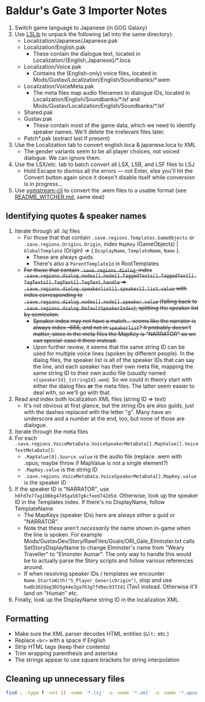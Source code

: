 # Baldur's Gate 3 Importer Notes

1. Switch game language to Japanese (in GOG Galaxy)
2. Use [LSLib](https://github.com/Norbyte/lslib/releases) to unpack the following (all into the same directory):
   - Localization/Japanese/Japanese.pak
   - Localization/English.pak
     - These contain the dialogue text, located in Localization/{English,Japanese}/\*.loca
   - Localization/Voice.pak
     - Contains the (English-only) voice files, located in Mods/Gustav/Localization/English/Soundbanks/\*.wem
   - Localization/VoiceMeta.pak
     - The meta files map audio filenames to dialogue IDs, located in Localization/English/Soundbanks/\*.lsf and Mods/Gustav/Localization/English/Soundbanks/\*.lsf
   - Shared.pak
   - Gustav.pak
     - These contain most of the game data, which we need to identify speaker names. We'll delete the irrelevant files later.
   - Patch*.pak (extract last if present)
3. Use the Localization tab to convert english.loca & japanese.loca to XML
   - The gender variants seem to be all player choices, not voiced dialogue. We can ignore them.
4. Use the LSX/etc. tab to batch convert all LSX, LSB, and LSF files to LSJ
   - Hold Escape to dismiss all the errors — _not_ Enter, else you'll hit the Convert button again since it doesn't disable itself while conversion is in progress...
5. Use [vgmstream-cli](https://github.com/vgmstream/vgmstream/releases) to convert the .wem files to a usable format (see [README_WITCHER.md](README_WITCHER.md#extractsh), same deal)

## Identifying quotes & speaker names

1. Iterate through all .lsj files
   - For those that that contain `.save.regions.Templates.GameObjects` or `.save.regions.Origins.Origin`, index `MapKey` (GameObjects) | `GlobalTemplate` (Origin) => { `DisplayName`, `TemplateName`, `Name` }.
     - These are always guids.
     - There's also a `ParentTemplateId` in RootTemplates
   - ~~For those that contain `.save.regions.dialog`, index `.save.regions.dialog.nodes[].node[].TaggedTexts[].TaggedText[].TagTexts[].TagText[].TagText.handle` => `.save.regions.dialog.speakerlist[].speaker[].list.value` with index corresponding to `.save.regions.dialog.nodes[].node[].speaker.value` (falling back to `.save.regions.dialog.DefaultSpeakerIndex`), splitting the speaker list by semicolon.~~
     - ~~Speaker index may not have a match... seems like the narrator is always index -666, and not in `speakerlist`? It probably doesn't matter, since in the meta files the MapKey is "NARRATOR" so we can special-case it there instead.~~
     - Upon further review, it seems that the same string ID can be used for multiple voice lines (spoken by different people). In the dialog files, the speaker list is all of the speaker IDs that can say the line, and each speaker has their own meta file, mapping the same string ID to their own audio file (usually named `v{speakerId}_{stringId}.wem`). So we could in theory start with either the dialog files **or** the meta files. The latter seem easier to deal with, so we'll go with that.
2. Read and index both localization XML files (string ID => text)
   - It's not obvious at first glance, but the string IDs are also guids, just with the dashes replaced with the letter "g". Many have an underscore and a number at the end, too, but none of those are dialogue.
3. Iterate through the meta files
4. For each `.save.regions.VoiceMetaData.VoiceSpeakerMetaData[].MapValue[].VoiceTextMetaData[]`:
   - `.MapValue[0].Source.value` is the audio file (replace .wem with .opus; maybe throw if MapValue is not a single element?)
   - `.MapKey.value` is the string ID
   - `.save.regions.VoiceMetaData.VoiceSpeakerMetaData[].MapKey.value` is the speaker ID
5. If the speaker ID is "NARRATOR", use `h0fd7e77ag106bg47d5ga587g6cfeed742d5d`. Otherwise, look up the speaker ID in the Templates index. If there's no DisplayName, follow TemplateName.
   - The MapKeys (speaker IDs) here are always either a guid or "NARRATOR".
   - Note that these aren't _necessarily_ the name shown in-game when the line is spoken. For example Mods/GustavDev/Story/RawFiles/Goals/ORI_Gale_Elminster.txt calls SetStoryDisplayName to change Elminster's name from "Weary Traveller" to "Elminster Aumar". The only way to handle this would be to actually parse the Story scripts and follow various references around.
   - If when resolving speaker IDs / templates we encounter `Name.StartsWith("S_Player_GenericOrigin")`, stop and use `ha0b302dag3025g44e2gaf63g7fd9ec937241` (Tav) instead. Otherwise it'll land on "Human" etc.
6. Finally, look up the DisplayName string ID in the localization XML.

## Formatting

- Make sure the XML parser decodes HTML entities (`&lt;` etc.)
- Replace `<br>` with a space if English
- Strip HTML tags (keep their contents)
- Trim wrapping parenthesis and asterisks
- The strings appear to use square brackets for string interpolation

## Cleaning up unnecessary files

```sh
find . -type f -not \( -name '*.lsj' -o -name '*.xml' -o -name '*.opus' \) -delete && find . -depth -type d -empty -delete
```
